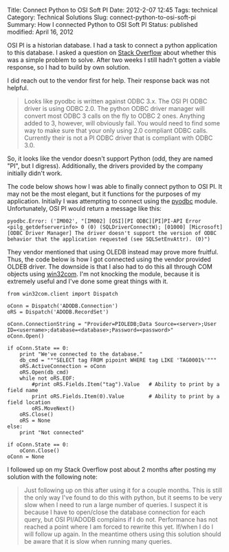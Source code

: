 Title: Connect Python to OSI Soft PI
Date: 2012-2-07 12:45
Tags: technical
Category: Technical Solutions
Slug: connect-python-to-osi-soft-pi
Summary: How I connected Python to OSI Soft PI
Status: published
modified: April 16, 2012


OSI PI is a historian database. I had a task to connect a python application to this database. I asked a question on
[Stack Overflow][1] about whether this was a simple problem to solve. After two weeks I still hadn't gotten a viable response,
so I had to build by own solution.

I did reach out to the vendor first for help. Their response back was not helpful.

 > Looks like pyodbc is written against ODBC 3.x.  The OSI PI ODBC driver is using ODBC 2.0.  The python ODBC driver manager
 > will convert most ODBC 3 calls on the fly to ODBC 2 ones. Anything added to 3, however, will obviously fail. You would
 > need to find some way to make sure that your only using 2.0 compliant ODBC calls.  Currently their is not a PI ODBC
 > driver that is compliant with ODBC 3.0.

So, it looks like the vendor doesn't support Python (odd, they are named "PI", but I digress). Additionally, the drivers provided
by the company initially didn't work.

The code below shows how I was able to finally connect python to OSI PI. It may not be the most elegant, but it
functions for the purposes of my application. Initially I was attempting to connect using the [pyodbc][2] module. Unfortunately,
OSI PI would return a message like this:

    pyodbc.Error: ('IM002', "[IM002] [OSI][PI ODBC][PI]PI-API Error <pilg_getdefserverinfo> 0 (0) (SQLDriverConnectW); [01000] [Microsoft][ODBC Driver Manager] The driver doesn't support the version of ODBC behavior that the application requested (see SQLSetEnvAttr). (0)")

They vendor mentioned that using OLEDB instead may prove more fruitful. Thus, the code below is how I got connected using 
the vendor provided OLDEB driver. The downside is that I also had to do this all through COM objects using [win32com][3]. 
I'm not knocking the module, because it is extremely useful and I've done some great things with it.

    from win32com.client import Dispatch

    oConn = Dispatch('ADODB.Connection')
    oRS = Dispatch('ADODB.RecordSet')

    oConn.ConnectionString = "Provider=PIOLEDB;Data Source=<server>;User ID=<username>;database=<database>;Password=<password>"
    oConn.Open()

    if oConn.State == 0:
        print "We've connected to the database."
        db_cmd = """SELECT tag FROM pipoint WHERE tag LIKE 'TAG0001%'"""
        oRS.ActiveConnection = oConn
        oRS.Open(db_cmd)
        while not oRS.EOF:
            #print oRS.Fields.Item("tag").Value   # Ability to print by a field name
            print oRS.Fields.Item(0).Value        # Ability to print by a field location
            oRS.MoveNext()
        oRS.Close()
        oRS = None
    else:
        print "Not connected"

    if oConn.State == 0:
        oConn.Close()
    oConn = None

I followed up on my Stack Overflow post about 2 months after posting my solution with the following note:

 > Just following up on this after using it for a couple months. This is still the only way I've found to do this with 
 > python, but it seems to be very slow when I need to run a large number of queries. I suspect it is because I have to 
 > open/close the database connection for each query, but OSI PI/ADODB complains if I do not. Performance has not reached a 
 > point where I am forced to rewrite this yet. If/when I do I will follow up again. In the meantime others using this 
 > solution should be aware that it is slow when running many queries.


 [1]: http://stackoverflow.com/questions/8898114/how-can-i-connect-python-2-6-to-osi-pi
 [2]: https://github.com/mkleehammer/pyodbc
 [3]: http://python.net/crew/skippy/win32/Downloads.html